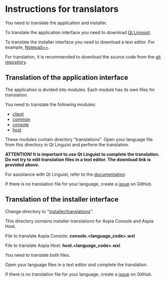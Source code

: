 Instructions for translators
============================
You need to translate the application and installer.

To translate the application interface you need to download [Qt Linguist](https://files.aspia.org/dev/linguist.7z).

To translate the installer interface you need to download a text editor. For example, [Notepad++](https://notepad-plus-plus.org/download).

For translation, it is recommended to download the source code from the [git repository](https://github.com/dchapyshev/aspia).

Translation of the application interface
----------------------------------------
The application is divided into modules. Each module has its own files for translation.

You need to translate the following modules:
- [client](https://github.com/dchapyshev/aspia/tree/master/source/client)
- [common](https://github.com/dchapyshev/aspia/tree/master/source/common)
- [console](https://github.com/dchapyshev/aspia/tree/master/source/console)
- [host](https://github.com/dchapyshev/aspia/tree/master/source/host)

These modules contain directory "translations".
Open your language file from this directory in Qt Linguist and perform the translation.

<b>ATTENTION! It is important to use Qt Linguist to complete the translation. Do not try to edit translation files in a text editor. The download link is provided above.</b>

For assistance with Qt Linguist, refer to the [documentation](http://doc.qt.io/qt-5/qtlinguist-index.html).

If there is no translation file for your language, create a [issue](https://github.com/dchapyshev/aspia/issues) on GitHub.

Translation of the installer interface
--------------------------------------
Change directory to "[installer/translations](https://github.com/dchapyshev/aspia/tree/master/installer/translations)".

This directory contains installer translations for Aspia Console and Aspia Host.

File to translate Aspia Console: **console.<language_code>.wxl**

File to translate Aspia Host: **host.<language_code>.wxl**

You need to translate both files.

Open your language files in a text editor and complete the translation.

If there is no translation file for your language, create a [issue](https://github.com/dchapyshev/aspia/issues) on GitHub.

